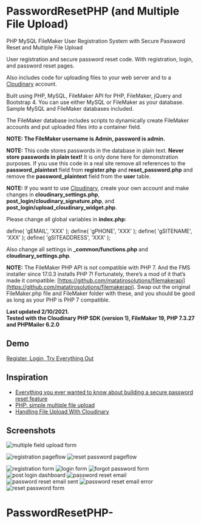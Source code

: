 # PasswordResetPHP (and Multiple File Upload)

PHP MySQL FileMaker User Registration System with Secure Password Reset and Multiple File Upload

User registration and secure password reset code.
With registration, login, and password reset pages.

Also includes code for uploading files to your web server and to a [Cloudinary](https://cloudinary.com/) account.

Built using PHP, MySQL, FileMaker API for PHP, FileMaker, jQuery and Bootstrap 4.
You can use either MySQL or FileMaker as your database. Sample MySQL and FileMaker databases included.

The FileMaker database includes scripts to dynamically create FileMaker accounts and put uploaded files into a container field.

**NOTE: The FileMaker username is Admin, password is admin.**

**NOTE:** This code stores passwords in the database in plain text. <strong>Never store passwords in plain text!</strong> It is only done here for demonstration purposes. If you use this code in a real site remove all references to the **password_plaintext** field from **register.php** and **reset_password.php** and remove the **password_plaintext** field from the **user** table.

**NOTE:** If you want to use [Cloudinary](https://cloudinary.com/), create your own account and make changes in **cloudinary_settings.php**, **post_login/cloudinary_signature.php**, and **post_login/upload_cloudinary_widget.php**.

Please change all global variables in **index.php**:

define( 'gEMAIL', 'XXX' );
define( 'gPHONE', 'XXX' );
define( 'gSITENAME', 'XXX' );
define( 'gSITEADDRESS', 'XXX' );

Also change all settings in **\_common/functions.php** and **cloudinary_settings.php**.

**NOTE:** The FileMaker PHP API is not compatible with PHP 7. And the FMS installer since 17.0.3 installs PHP 7! Fortunately, there’s a mod of it that’s made it compatible: [https://github.com/matatirosolutions/filemakerapi](https://github.com/matatirosolutions/filemakerapi). Swap out the original FileMaker.php file and FileMaker folder with these, and you should be good as long as your PHP is PHP 7 compatible.

**Last updated 2/10/2021.<br>Tested with the Cloudinary PHP SDK (version 1), FileMaker 19, PHP 7.3.27 and PHPMailer 6.2.0**

## Demo

[Register, Login, Try Everything Out](http://www.asktami.com/demo/PasswordResetPHP/index.php?page=register&register)

## Inspiration

- [Everything you ever wanted to know about building a secure password reset feature](https://www.troyhunt.com/everything-you-ever-wanted-to-know/)
- [PHP: simple multiple file upload](https://gist.github.com/N-Porsh/7766039)
- [Handling File Upload With Cloudinary](https://cloudinary.com/blog/file_upload_with_php#handling_file_upload_with_cloudinary)

## Screenshots

![multiple field upload form](https://github.com/asktami/PasswordResetPHP/blob/main/img/Screenshots/multiple_file_upload.png)

![registration pageflow](https://github.com/asktami/PasswordResetPHP/blob/main/__PAGEFLOWS/Registration_Pageflow.png)
![reset password pageflow](https://github.com/asktami/PasswordResetPHP/blob/main/__PAGEFLOWS/Reset_Password_Pageflow.png)

![registration form](https://github.com/asktami/PasswordResetPHP/blob/main/img/Screenshots/1_registration_form.png)
![login form](https://github.com/asktami/PasswordResetPHP/blob/main/img/Screenshots/2_login_form.png)
![forgot password form](https://github.com/asktami/PasswordResetPHP/blob/main/img/Screenshots/3_forgot_password_form.png)
![post login dashboard](https://github.com/asktami/PasswordResetPHP/blob/main/img/Screenshots/4_post_login_dashboard.png)
![password reset email](https://github.com/asktami/PasswordResetPHP/blob/main/img/Screenshots/5_password_reset_email.png)
![password reset email sent](https://github.com/asktami/PasswordResetPHP/blob/main/img/Screenshots/6_password_reset_email_sent.png)
![password reset email error](https://github.com/asktami/PasswordResetPHP/blob/main/img/Screenshots/7_password_reset_error_email.png)
![reset password form](https://github.com/asktami/PasswordResetPHP/blob/main/img/Screenshots/8_reset_password_form.png)

# PasswordResetPHP-
